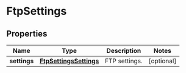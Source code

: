 
# FtpSettings

## Properties
Name | Type | Description | Notes
------------ | ------------- | ------------- | -------------
**settings** | [**FtpSettingsSettings**](FtpSettingsSettings.md) | FTP settings. |  [optional]



